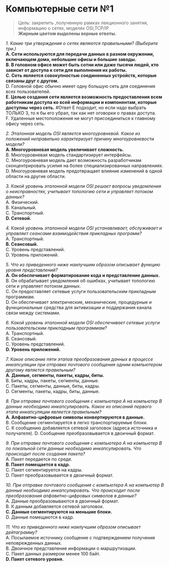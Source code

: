 # Компьютерные сети №1
> Цель: закрепить ,полученную рамках лекционного занятия, информацию о сетях, моделях OSI,TCP/IP  
**Жирным цветом выделены верные ответы.**

*1. Какие три утверждения о сетях являются правильными? (Выберите три.)*  
**A. Сети используются для передачи данных в разном окружении,
включающем дома, небольшие офисы и большие заводы.**  
**B. В головном офисе может быть сотни или даже тысячи людей, кто
зависит от доступа к сети для выполнения их работы.**  
**C. Сеть является совокупностью соединенных устройств, которые связаны
друг с другом.**  
D. Головной офис обычно имеет одну большую сеть для соединения всех
пользователей.  
**E. Целью создания сети является возможность предоставления всем
работникам доступа ко всей информации и компонентам, которые
доступны через сеть.**  #Ответ Е подходит, но если надо выбрать ТОЛЬКО 3, то я бы его убрал, так как нет оговорки о правах доступа.  
F. Удаленные местоположения не могут присоединиться к главному офису
через сеть.

*2. Эталонная модель OSI является многоуровневой. Какое из положений
неправильно характеризует причину многоуровневости модели?*  
**A. Многоуровневая модель увеличивает сложность.**  
B. Многоуровневая модель стандартизирует интерфейсы.  
C. Многоуровневая модель дает возможность разработчикам
сконцентрировать усилия на более специализированных направлениях.  
D. Многоуровневая модель предотвращает влияние изменений в одной
области на другие области.

*3. Какой уровень эталонной модели OSI решает вопросы уведомления о
неисправностях, учитывает топологию сети и управляет потоком данных?*  
A. Физический.  
B. Канальный.  
C. Транспортный.  
**D. Сетевой.**

*4. Какой уровень эталонной модели OSI устанавливает, обслуживает и
управляет сеансами взаимодействия прикладных программ?*  
A. Транспортный.  
**B. Сеансовый.**  
C. Уровень представлений.  
D. Уровень приложений.

*5. Что из приведенного ниже наилучшим образом описывает функцию уровня
представлений?*  
**A. Он обеспечивает форматирование кода и представление данных.**  
B. Он обрабатывает уведомления об ошибках, учитывает топологию сети и
управляет потоком данных.  
C. Он предоставляет сетевые услуги пользовательским прикладным
программам.  
D. Он обеспечивает электрические, механические, процедурные и
функциональные средства для активизации и поддержания канала связи
между системами.

*6. Какой уровень эталонной модели OSI обеспечивает сетевые услуги
пользовательским прикладным программам?*  
A. Транспортный.  
B. Сеансовый.  
C. Уровень представлений.  
**D. Уровень приложений.**

*7. Какое описание пяти этапов преобразования данных в процессе
инкапсуляции при отправке почтового сообщения одним компьютером
другому является правильным?*  
**A. Данные, сегменты, пакеты, кадры, биты.**  
B. Биты, кадры, пакеты, сегменты, данные.  
C. Пакеты, сегменты, данные, биты, кадры.  
D. Сегменты, пакеты, кадры, биты, данные.

*8. При отправке почтового сообщения с компьютера А на компьютер В
данные необходимо инкапсулировать. Какое из описаний первого этапа
инкапсуляции является правильным?*  
**A. Алфавитно-цифровые символы конвертируются в данные.**  
B. Сообщение сегментируется в легко транспортируемые блоки.  
C. К сообщению добавляется сетевой заголовок (адреса источника и
получателя). 
D. Сообщение преобразовывается в двоичный формат.

*9. При отправке почтового сообщения с компьютера А на компьютер В по
локальной сети данные необходимо инкапсулировать. Что происходит после
создания пакета?*  
A. Пакет передается по среде.  
**B. Пакет помещается в кадр.**  
C. Пакет сегментируется на кадры.  
D. Пакет преобразовывается в двоичный формат.

*10. При отправке почтового сообщения с компьютера А на компьютер В
данные необходимо инкапсулировать. Что происходит после преобразования
алфавитно-цифровых символов в данные?*  
A. Данные преобразовываются в двоичный формат.  
B. К данным добавляется сетевой заголовок.  
**C. Данные сегментируются на меньшие блоки.**  
D. Данные помещаются в кадр.

*11. Что из приведенного ниже наилучшим образом описывает дейтаграмму?*  
A. Посылаемое источнику сообщение с подтверждением получения
неповрежденных данных.  
B. Двоичное представление информации о маршрутизации.  
C. Пакет данных размером менее 100 байт.  
**D. Пакет сетевого уровня.**
